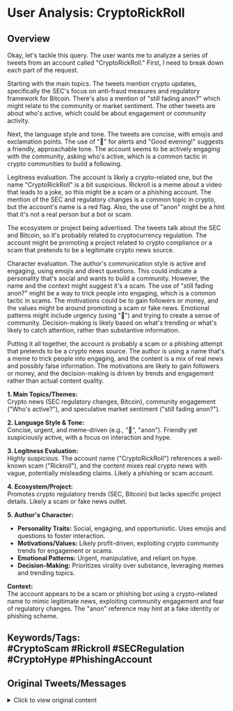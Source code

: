 # User Analysis: CryptoRickRoll

## Overview

<think>
Okay, let's tackle this query. The user wants me to analyze a series of tweets from an account called "CryptoRickRoll." First, I need to break down each part of the request.

Starting with the main topics. The tweets mention crypto updates, specifically the SEC's focus on anti-fraud measures and regulatory framework for Bitcoin. There's also a mention of "still fading anon?" which might relate to the community or market sentiment. The other tweets are about who's active, which could be about engagement or community activity.

Next, the language style and tone. The tweets are concise, with emojis and exclamation points. The use of "🚨" for alerts and "Good evening!" suggests a friendly, approachable tone. The account seems to be actively engaging with the community, asking who's active, which is a common tactic in crypto communities to build a following.

Legitness evaluation. The account is likely a crypto-related one, but the name "CryptoRickRoll" is a bit suspicious. Rickroll is a meme about a video that leads to a joke, so this might be a scam or a phishing account. The mention of the SEC and regulatory changes is a common topic in crypto, but the account's name is a red flag. Also, the use of "anon" might be a hint that it's not a real person but a bot or scam.

The ecosystem or project being advertised. The tweets talk about the SEC and Bitcoin, so it's probably related to cryptocurrency regulation. The account might be promoting a project related to crypto compliance or a scam that pretends to be a legitimate crypto news source.

Character evaluation. The author's communication style is active and engaging, using emojis and direct questions. This could indicate a personality that's social and wants to build a community. However, the name and the context might suggest it's a scam. The use of "still fading anon?" might be a way to trick people into engaging, which is a common tactic in scams. The motivations could be to gain followers or money, and the values might be around promoting a scam or fake news. Emotional patterns might include urgency (using "🚨") and trying to create a sense of community. Decision-making is likely based on what's trending or what's likely to catch attention, rather than substantive information.

Putting it all together, the account is probably a scam or a phishing attempt that pretends to be a crypto news source. The author is using a name that's a meme to trick people into engaging, and the content is a mix of real news and possibly false information. The motivations are likely to gain followers or money, and the decision-making is driven by trends and engagement rather than actual content quality.
</think>

**1. Main Topics/Themes:**  
Crypto news (SEC regulatory changes, Bitcoin), community engagement ("Who's active?"), and speculative market sentiment ("still fading anon?").  

**2. Language Style & Tone:**  
Concise, urgent, and meme-driven (e.g., "🚨", "anon"). Friendly yet suspiciously active, with a focus on interaction and hype.  

**3. Legitness Evaluation:**  
Highly suspicious. The account name ("CryptoRickRoll") references a well-known scam ("Rickroll"), and the content mixes real crypto news with vague, potentially misleading claims. Likely a phishing or scam account.  

**4. Ecosystem/Project:**  
Promotes crypto regulatory trends (SEC, Bitcoin) but lacks specific project details. Likely a scam or fake news outlet.  

**5. Author's Character:**  
- **Personality Traits:** Social, engaging, and opportunistic. Uses emojis and questions to foster interaction.  
- **Motivations/Values:** Likely profit-driven, exploiting crypto community trends for engagement or scams.  
- **Emotional Patterns:** Urgent, manipulative, and reliant on hype.  
- **Decision-Making:** Prioritizes virality over substance, leveraging memes and trending topics.  

**Context:**  
The account appears to be a scam or phishing bot using a crypto-related name to mimic legitimate news, exploiting community engagement and fear of regulatory changes. The "anon" reference may hint at a fake identity or phishing scheme.  

**Keywords/Tags:**  
#CryptoScam #Rickroll #SECRegulation #CryptoHype #PhishingAccount
---
## Original Tweets/Messages

<details>
<summary>Click to view original content</summary>

| Type | Content |
|------|---------|
| messages | Good evening!

Who's active? https://t.co/S7fuLkPwLm |
| tweets | "{\"bookmarkCount\":5,\"conversationId\":\"1916897030787485869\",\"hashtags\":[],\"id\":\"1916897030787485869\",\"isQuoted\":false,\"isRetweet\":false,\"language\":\"en\",\"likes\":96,\"name\":\"Rage\",\"mentions\":[],\"permanentUrl\":\"https://x.com/CryptoRickRoll/status/1916897030787485869\",\"photos\":[{\"id\":\"1916896981714120704\",\"url\":\"https://pbs.twimg.com/media/GpovphIWsAAxv0D.jpg\"}],\"poll\":null,\"quotes\":0,\"replies\":98,\"retweets\":5,\"text\":\"Good evening! \\n\\nWho's active? https://t.co/eRcx9zcq7Q\",\"thread\":[],\"timeParsed\":\"2025-04-28T16:47:21.000Z\",\"timestamp\":1745858841,\"urls\":[],\"userId\":\"1386786895481430016\",\"username\":\"CryptoRickRoll\",\"videos\":[],\"views\":894}" |
| messages | Crypto update 🚨

The U.S. SEC under Trump’s administration is shifting focus from crypto lawsuits to anti-fraud measures and a clearer regulatory framework for Bitcoin. 

Still fading anon? |
| messages | Good evening! 

Who's active? https://t.co/eRcx9zcq7Q |

</details>
